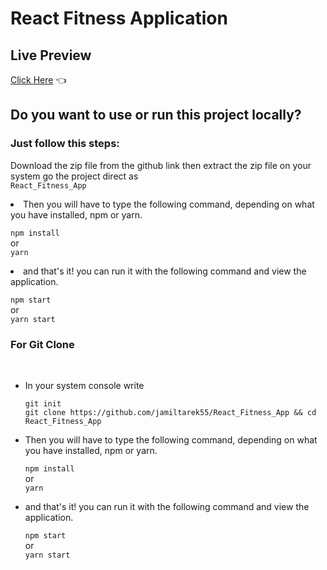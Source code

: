 # React Fitness Application


## Live Preview

  [Click Here](https://spectacular-narwhal-632f1a.netlify.app/) 👈
  


## Do you want to use or run this project locally?

  ### Just follow this steps:
  Download the zip file from the github link
  then extract the zip file on your system 
  go the project direct as <br/>  `React_Fitness_App`

  <li>Then you will have to type the following command, depending on what you have installed, npm or yarn.</li>
  
  `npm install`<br/>
                or <br/>
            `yarn`
      
  <li>and that's it! you can run it with the following command and view the application.</li>

   `npm start`
           <br/>  or <br/>
          `yarn start`
  
 ### For Git Clone
 <br/> 

<ul>
  <li>In your system console write </li>
  
  `git init`<br/>
  `git clone https://github.com/jamiltarek55/React_Fitness_App && cd React_Fitness_App`

  <li>Then you will have to type the following command, depending on what you have installed, npm or yarn.</li>
  
  `npm install`<br/>
       or <br/>
  `yarn`
  <li>and that's it! you can run it with the following command and view the application.</li>
  
  `npm start`
      <br/> or <br/>
  `yarn start`
  
</ul>

